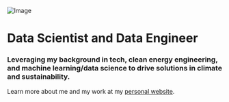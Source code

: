 ![Image](https://joshtingcom.files.wordpress.com/2021/12/dscf8555-2.jpg?w=1920&h=&zoom=2)
# Data Scientist and Data Engineer

### Leveraging my background in tech, clean energy engineering, and machine learning/data science to drive solutions in climate and sustainability.

Learn more about me and my work at my [personal website](https://joshting.com/).






<!---
justjoshtings/justjoshtings is a ✨ special ✨ repository because its `README.md` (this file) appears on your GitHub profile.
You can click the Preview link to take a look at your changes.
--->
